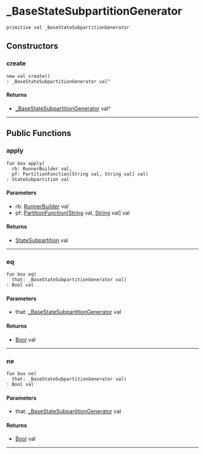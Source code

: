# _BaseStateSubpartitionGenerator

```pony
primitive val _BaseStateSubpartitionGenerator
```

## Constructors

### create

```pony
new val create()
: _BaseStateSubpartitionGenerator val^
```

#### Returns

* [_BaseStateSubpartitionGenerator](wallaroo-core-initialization-_BaseStateSubpartitionGenerator) val^

---

## Public Functions

### apply

```pony
fun box apply(
  rb: RunnerBuilder val,
  pf: PartitionFunction[String val, String val] val)
: StateSubpartition val
```
#### Parameters

*   rb: [RunnerBuilder](wallaroo-core-topology-RunnerBuilder) val
*   pf: [PartitionFunction](wallaroo-core-topology-PartitionFunction)\[[String](builtin-String) val, [String](builtin-String) val\] val

#### Returns

* [StateSubpartition](wallaroo-core-topology-StateSubpartition) val

---

### eq

```pony
fun box eq(
  that: _BaseStateSubpartitionGenerator val)
: Bool val
```
#### Parameters

*   that: [_BaseStateSubpartitionGenerator](wallaroo-core-initialization-_BaseStateSubpartitionGenerator) val

#### Returns

* [Bool](builtin-Bool) val

---

### ne

```pony
fun box ne(
  that: _BaseStateSubpartitionGenerator val)
: Bool val
```
#### Parameters

*   that: [_BaseStateSubpartitionGenerator](wallaroo-core-initialization-_BaseStateSubpartitionGenerator) val

#### Returns

* [Bool](builtin-Bool) val

---

